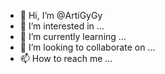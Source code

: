 - 👋 Hi, I’m @ArtiGyGy
- 👀 I’m interested in ...
- 🌱 I’m currently learning ...
- 💞️ I’m looking to collaborate on ...
- 📫 How to reach me ...

<!---
ArtiGyGy/ArtiGyGy is a ✨ special ✨ repository because its `README.md` (this file) appears on your GitHub profile.
You can click the Preview link to take a look at your changes.
--->
